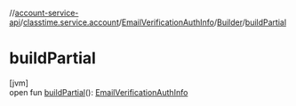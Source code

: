 //[account-service-api](../../../../index.md)/[classtime.service.account](../../index.md)/[EmailVerificationAuthInfo](../index.md)/[Builder](index.md)/[buildPartial](build-partial.md)

# buildPartial

[jvm]\
open fun [buildPartial](build-partial.md)(): [EmailVerificationAuthInfo](../index.md)
